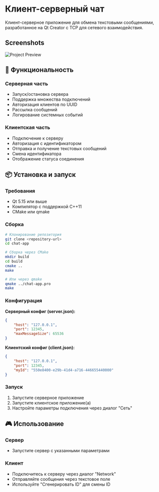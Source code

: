 # Клиент-серверный чат

Клиент-серверное приложение для обмена текстовыми сообщениями, разработанное на Qt Creator с TCP для сетевого взаимодействия.

## Screenshots

![Project Preview](public/tcp_chat.png)

## 🚀 Функциональность

### Серверная часть
- Запуск/остановка сервера
- Поддержка множества подключений
- Авторизация клиентов по UUID
- Рассылка сообщений
- Логирование системных событий

### Клиентская часть
- Подключение к серверу
- Авторизация с идентификатором
- Отправка и получение текстовых сообщений
- Смена идентификатора
- Отображение статуса соединения

## 📦 Установка и запуск

### Требования
- Qt 5.15 или выше
- Компилятор с поддержкой C++11
- CMake или qmake

### Сборка
```bash
# Клонирование репозитория
git clone <repository-url>
cd chat-app

# Сборка через CMake
mkdir build
cd build
cmake ..
make

# Или через qmake
qmake ../chat-app.pro
make
```

### Конфигурация

**Серверный конфиг (server.json):**
```json
{
    "host": "127.0.0.1",
    "port": 12345,
    "maxMessageSize": 65536
}
```

**Клиентский конфиг (client.json):**
```json
{
    "host": "127.0.0.1",
    "port": 12345,
    "myId": "550e8400-e29b-41d4-a716-446655440000"
}
```

### Запуск
1. Запустите серверное приложение
2. Запустите клиентское приложение(а)
3. Настройте параметры подключения через диалог "Сеть"

## 🎮 Использование

### Сервер
- Запустите сервер с указанными параметрами

### Клиент
- Подключитесь к серверу через диалог "Network"
- Отправляйте сообщения через текстовое поле
- Используйте "Сгенерировать ID" для смены ID
